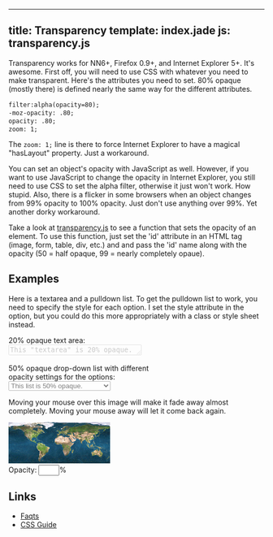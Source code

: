 ---
title: Transparency
template: index.jade
js: transparency.js
----
Transparency works for NN6+, Firefox 0.9+, and Internet Explorer 5+.  It's awesome.  First off, you will need to use CSS with whatever you need to make transparent.  Here's the attributes you need to set.  80% opaque (mostly there) is defined nearly the same way for the different attributes.

    filter:alpha(opacity=80);
    -moz-opacity: .80;
    opacity: .80;
    zoom: 1;

The `zoom: 1;` line is there to force Internet Explorer to have a magical "hasLayout" property.  Just a workaround.

You can set an object's opacity with JavaScript as well.  However, if you want to use JavaScript to change the opacity in Internet Explorer, you still need to use CSS to set the alpha filter, otherwise it just won't work.  How stupid.  Also, there is a flicker in some browsers when an object changes from 99% opacity to 100% opacity.  Just don't use anything over 99%.  Yet another dorky workaround.

Take a look at [transparency.js](transparency.js) to see a function that sets the opacity of an element.  To use this function, just set the 'id' attribute in an HTML tag (image, form, table, div, etc.) and and pass the 'id' name along with the opacity (50 = half opaque, 99 = nearly completely opaue).

Examples
--------

Here is a textarea and a pulldown list.  To get the pulldown list to work, you need to specify the style for each option.  I set the style attribute in the option, but you could do this more appropriately with a class or style sheet instead.

<form>
    <p>20% opaque text area:<br>
        <textarea style="filter:alpha(opacity=20); -moz-opacity:0.2; opacity:0.2; zoom:1" rows=1 cols=30>This "textarea" is 20% opaque.</textarea>
    </p>
    <p>50% opaque drop-down list with different<br>
opacity settings for the options:<br>
        <select style="filter:alpha(opacity=50); -moz-opacity:0.5; opacity:0.5; zoom:1">
            <option>This list is 50% opaque.</option>
            <option style="filter:alpha(opacity=25); -moz-opacity:0.25; opacity:0.25; zoom:1">Option 2 - 25% opaque</option>
            <option style="filter:alpha(opacity=50); -moz-opacity:0.5; opacity:0.5; zoom:1">Option 3 - 50% opaque</option>
            <option style="filter:alpha(opacity=75); -moz-opacity:0.75; opacity:0.75; zoom:1">Option 4 - 75% opaque</option>
            <option>Option 5 - default opaqueness</option>
        </select>
    </p>
</form>

Moving your mouse over this image will make it fade away almost completely.  Moving your mouse away will let it come back again.

<form name=imgform action="#" method="get">
    <img name="testImage" src="world.gif" id='testImage' style="filter:alpha(opacity=99); -moz-opacity: 0.99; opacity:0.99; zoom:1" onmouseover="SetOpacityStep(11)" onmouseout="SetOpacityStep(99)">
    <br>
    Opacity:  <input type=text value="" name=imgopacity size=2>%
</form>

Links
-----

* [Faqts](http://www.faqts.com/knowledge_base/view.phtml/aid/7375/fid/122)
* [CSS Guide](http://www.macromedia.com/v1/documents/css2/css015.html)

